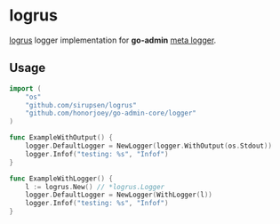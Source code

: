 # logrus

[logrus](https://github.com/sirupsen/logrus) logger implementation for __go-admin__ [meta logger](https://github.com/honorjoey/go-admin-core/tree/master/logger).

## Usage

```go
import (
	"os"
	"github.com/sirupsen/logrus"
	"github.com/honorjoey/go-admin-core/logger"
)

func ExampleWithOutput() {
	logger.DefaultLogger = NewLogger(logger.WithOutput(os.Stdout))
	logger.Infof("testing: %s", "Infof")
}

func ExampleWithLogger() {
	l := logrus.New() // *logrus.Logger
	logger.DefaultLogger = NewLogger(WithLogger(l))
	logger.Infof("testing: %s", "Infof")
}
```

